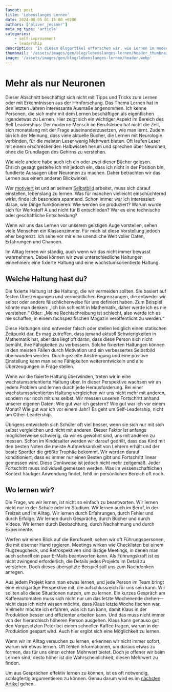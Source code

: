 ```yaml
---
layout: post
title: 'Lebenslanges Lernen'
date: 2024-08-05 01:15:00 +0200
authors: ['oliver_jessner']
meta_og_type: 'article'
categories:
    - self-improvement
    - leadership
description: 'In diesem Blogartikel erforschen wir, wie Lernen im modernen Berufsleben neu betrachtet werden kann. Anstatt sich auf komplexe neurowissenschaftliche Theorien zu konzentrieren, schlagen wir vor, Lernen aus einer praktischen Perspektive zu betrachten und sich kontinuierlich weiterzuentwickeln.'
thumbnail: '/assets/images/gen/blog/lebenslanges-lernen/header_thumbnail.webp'
image: '/assets/images/gen/blog/lebenslanges-lernen/header.webp'
---
```


# Mehr als nur Neuronen

Dieser Abschnitt beschäftigt sich nicht mit Tipps und Tricks zum Lernen oder mit Erkenntnissen aus der Hirnforschung. Das Thema Lernen hat in den letzten Jahren interessante Ausmaße angenommen. Ich kenne Personen, die sich mehr mit dem Lernen beschäftigen als eigentlichen irgendetwas zu Lernen. Hier zeigt sich ein wichtiger Aspekt im Bereich des Self Leaderships: Der moderne Mensch im Berufsleben hat nicht die Zeit, sich monatelang mit der Frage auseinanderzusetzen, wie man lernt. Zudem bin ich der Meinung, dass viele aktuelle Bücher, die Lernen mit Neurologie verbinden, für die meisten Leser wenig Mehrwert bieten. Oft laufen Leser mit einem erschreckenden Halbwissen herum und sprechen über Neuronen, ohne die Grundlagen des Gehirns zu verstehen.

Wie viele andere habe auch ich ein oder zwei dieser Bücher gelesen. Ehrlich gesagt gestehe ich mir jedoch ein, dass ich nicht in der Position bin, fundierte Aussagen über Neuronen zu machen. Daher betrachten wir das Lernen aus einem anderen Blickwinkel.

Wer [motiviert](/blog/2024-08-05-motivation/) ist und an seinem [Selbstbild](/blog/2024-08-05-dynamisches-selbstbild/) arbeitet, muss sich darauf einstellen, lebenslang zu lernen. Was für manchen vielleicht einschüchternd wirkt, finde ich besonders spannend. Schon immer war ich interessiert daran, wie Dinge funktionieren: Wie werden sie produziert? Warum wurde sich für Werkstoff A und nicht für B entschieden? War es eine technische oder geschäftliche Entscheidung?

Wenn wir uns das Lernen vor unserem geistigen Auge vorstellen, sehen viele Menschen ein Klassenzimmer. Für mich ist diese Vorstellung jedoch eher begrenzt. Ich sehe vor mir eine unendliche Welt voller Daten, Erfahrungen und Chancen.

Im Alltag lernen wir ständig, auch wenn wir das nicht immer bewusst wahrnehmen. Dabei können wir zwei unterschiedliche Haltungen einnehmen: eine fixierte Haltung und eine wachstumsorientierte Haltung.

## Welche Haltung hast du?

Die fixierte Haltung ist die Haltung, die wir vermeiden sollten. Sie basiert auf festen Überzeugungen und vermeintlichen Begrenzungen, die entweder wir selbst oder andere fälschlicherweise für uns definiert haben. Zum Beispiel könnte man denken: „Ich bin schlecht in Mathematik, daher werde ich es nie verstehen.“ Oder: „Meine Rechtschreibung ist schlecht, also werde ich es nie schaffen, in einem fachspezifischen Magazin veröffentlicht zu werden.“

Diese Haltungen sind entweder falsch oder stellen lediglich einen statischen Zeitpunkt dar. Es mag zutreffen, dass jemand aktuell Schwierigkeiten in Mathematik hat, aber das liegt oft daran, dass diese Person sich nicht bemüht, ihre Fähigkeiten zu verbessern. Solche fixierten Haltungen können in den meisten Fällen durch Motivation und ein verbessertes Selbstbild überwunden werden. Durch gezielte Anstrengung und eine positive Einstellung kann man seine Fähigkeiten weiterentwickeln und alte Überzeugungen in Frage stellen.

Wenn wir die fixierte Haltung überwinden, treten wir in eine wachstumsorientierte Haltung über. In dieser Perspektive wachsen wir an jedem Problem und lernen durch jede Herausforderung. Bei einer wachstumsorientierten Haltung vergleichen wir uns nicht mehr mit anderen, sondern nur noch mit uns selbst. Wir messen unseren Fortschritt anhand unserer eigenen Daten: Wie gut war ich gestern? Wie gut war ich vor einem Monat? Wie gut war ich vor einem Jahr? Es geht um Self-Leadership, nicht um Other-Leadership.

Übrigens entwickeln sich Schüler oft viel besser, wenn sie sich nur mit sich selbst vergleichen und nicht mit anderen. Dieser Faktor ist anfangs möglicherweise schwierig, da wir es gewohnt sind, uns mit anderen zu messen. Schon im Kindesalter werden wir darauf gedrillt, dass das Kind mit den besten Noten die meiste Aufmerksamkeit von Lehrern erhält und der beste Sportler die größte Trophäe bekommt. Wir werden darauf konditioniert, dass es immer nur einen Besten gibt und Fortschritt linear gemessen wird. Diese Denkweise ist jedoch nicht mehr zeitgemäß. Jeder Fortschritt muss individuell gemessen werden. Was im wissenschaftlichen Kontext häufiger Anwendung findet, fehlt im persönlichen Bereich oft noch.

## Wo lernen wir?

Die Frage, wo wir lernen, ist nicht so einfach zu beantworten. Wir lernen nicht nur in der Schule oder im Studium. Wir lernen auch im Beruf, in der Freizeit und im Alltag. Wir lernen durch Erfahrungen, durch Fehler und durch Erfolge. Wir lernen durch Gespräche, durch Bücher und durch Videos. Wir lernen durch Beobachtung, durch Nachahmung und durch Experimente.

Werfen wir einen Blick auf die Berufswelt, sehen wir oft Führungspersonen, die mit eiserner Hand regieren. Meetings wirken wie Checklisten bei einem Flugzeugcheck, und Retrospektiven sind lästige Meetings, in denen man auch schnell ein paar E-Mails beantworten kann. Als Führungskraft ist es nicht zwingend erforderlich, die Details jedes Projekts im Detail zu verstehen. Doch dieses überspitzte Beispiel soll uns zum Nachdenken anregen.

Aus jedem Projekt kann man etwas lernen, und jede Person im Team bringt eine einzigartige Perspektive mit, die aufschlussreich für uns sein kann. Wir sollten alle diese Situationen nutzen, um zu lernen. Ein kurzes Gespräch am Kaffeeautomaten muss sich nicht nur um das letzte Wochenende drehen—nicht dass ich nicht wissen möchte, dass Klaus letzte Woche fischen war. Vielmehr möchte ich erfahren, was ich tun kann, damit Klaus in der Produktion besser und effizienter arbeiten kann. Und das muss nicht immer von der hierarchisch höheren Person ausgehen. Klaus kann genauso gut den Vorgesetzten Peter bei einem schnellen Kaffee fragen, warum in der Produktion gespart wird. Auch hier ergibt sich eine Möglichkeit zu lernen.

Wenn wir im Alltag versuchen zu lernen, erkennen wir nicht immer sofort, warum wir etwas lernen. Oft fehlen Informationen, um daraus etwas zu formen, das für uns einen echten Mehrwert bietet. Doch je offener wir beim Lernen sind, desto höher ist die Wahrscheinlichkeit, diesen Mehrwert zu finden.

Um aus Gesprächen effektiv lernen zu können, ist es oft notwendig, schlagfertig argumentieren zu können. Genau darum wird es im [nächsten Artikel]() gehen.
